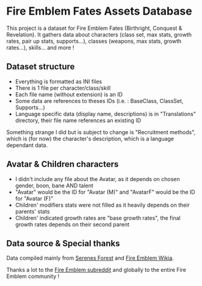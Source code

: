 # Fire Emblem Fates Assets Database

This project is a dataset for Fire Emblem Fates (Birthright, Conquest & Revelation). It gathers data about characters (class set, max stats, growth rates, pair up stats, supports...), classes (weapons, max stats, growth rates...), skills... and more !

## Dataset structure

- Everything is formatted as INI files 
- There is 1 file per character/class/skill
- Each file name (without extension) is an ID
- Some data are references to theses IDs (i.e. : BaseClass, ClassSet, Supports...)
- Language specific data (display name, descriptions) is in "Translations" directory, their file name references an existing ID

Something strange I did but is subject to change is "Recruitment methods", which is (for now) the character's description, which is a language dependant data.

## Avatar & Children characters

- I didn't include any file about the Avatar, as it depends on chosen gender, boon, bane AND talent
- "Avatar" would be the ID for "Avatar (M)" and "AvatarF" would be the ID for "Avatar (F)"
- Children' modifiers stats were not filled as it heavily depends on their parents' stats
- Children' indicated growth rates are "base growth rates", the final growth rates depends on their second parent

## Data source & Special thanks

Data compiled mainly from [Serenes Forest](http://serenesforest.net) and [Fire Emblem Wikia](http://fireemblem.wikia.com).

Thanks a lot to the [Fire Emblem subreddit](https://www.reddit.com/r/fireemblem/) and globally to the entire Fire Emblem community !
